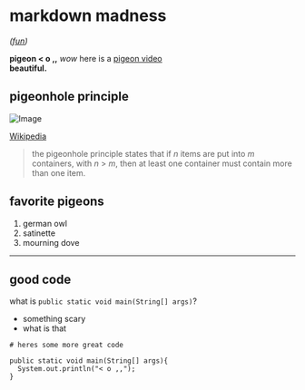 # markdown madness

*([fun](https://jeanniekim.github.io/cse15l-lab-reports/fun.html))*

**pigeon < o ,,**
*wow* here is a [pigeon video](https://www.youtube.com/watch?v=u8QaavobKa0)\
**beautiful.**

## pigeonhole principle
![Image](https://pic3.zhimg.com/80/v2-4a347bb2d055e991f105ccf49cf1c79a_1440w.jpg)

[Wikipedia](https://en.wikipedia.org/wiki/Pigeonhole_principle)
> the pigeonhole principle states that if *n* items are put into *m* containers, with *n* > *m*, then at least one container must contain more than one item.

## favorite pigeons
1. german owl
2. satinette
3. mourning dove

---
## good code
what is `public static void main(String[] args)`?
* something scary
* what is that

```
# heres some more great code

public static void main(String[] args){
  System.out.println("< o ,,");
}
```

